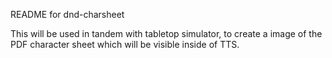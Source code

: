 README for dnd-charsheet

This will be used in tandem with tabletop simulator, to create a image
of the PDF character sheet which will be visible inside of TTS.
